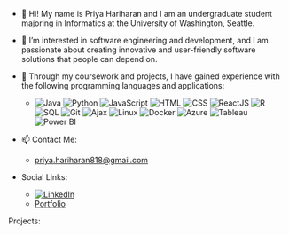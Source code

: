 - 👋 Hi! My name is Priya Hariharan and I am an undergraduate student majoring in Informatics at the University of Washington, Seattle.
  
- 👀 I’m interested in software engineering and development, and I am passionate about creating innovative and user-friendly software solutions that people can depend on.
  
- 🌱 Through my coursework and projects, I have gained experience with the following programming languages and applications: 
  - ![Java](https://img.shields.io/badge/-Java-red?style=flat&logo=java&logoColor=white) ![Python](https://img.shields.io/badge/-Python-blue?style=flat&logo=python&logoColor=white) ![JavaScript](https://img.shields.io/badge/-JavaScript-yellow?style=flat&logo=javascript&logoColor=white) ![HTML](https://img.shields.io/badge/-HTML-orange?style=flat&logo=html5&logoColor=white) ![CSS](https://img.shields.io/badge/-CSS-blue?style=flat&logo=css3&logoColor=white) ![ReactJS](https://img.shields.io/badge/-ReactJS-61DAFB?style=flat&logo=react&logoColor=white) ![R](https://img.shields.io/badge/-R-blue?style=flat&logo=r&logoColor=white) ![SQL](https://img.shields.io/badge/-SQL-lightgrey?style=flat&logo=sql&logoColor=white) ![Git](https://img.shields.io/badge/-Git-black?style=flat&logo=git&logoColor=white) ![Ajax](https://img.shields.io/badge/-Ajax-purple?style=flat&logo=ajax&logoColor=white) ![Linux](https://img.shields.io/badge/-Linux-green?style=flat&logo=linux&logoColor=white) ![Docker](https://img.shields.io/badge/-Docker-blue?style=flat&logo=docker&logoColor=white) ![Azure](https://img.shields.io/badge/-Azure-0089D6?style=flat&logo=microsoft-azure&logoColor=white) ![Tableau](https://img.shields.io/badge/-Tableau-E97627?style=flat&logo=tableau&logoColor=white) ![Power BI](https://img.shields.io/badge/-Power%20BI-F2C811?style=flat&logo=power-bi&logoColor=white)

- 📫 Contact Me:
  - priya.hariharan818@gmail.com

- Social Links:
  - [![LinkedIn](https://img.shields.io/badge/-LinkedIn-0077B5?style=plastic&logo=linkedin&logoColor=white)](https://www.linkedin.com/in/priya-hariharan-2834271b7/)
  - <a href="https://clavichord-lettuce-bzyr.squarespace.com/home">Portfolio</a>

Projects:


<!---
phariharan818/phariharan818 is a ✨ special ✨ repository because its `README.md` (this file) appears on your GitHub profile.
You can click the Preview link to take a look at your changes.
--->
